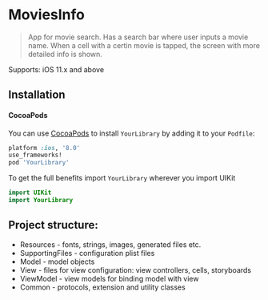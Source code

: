 # MoviesInfo
> App for movie search. Has a search bar where user inputs a movie name.
> When a cell with a certin movie is tapped, the screen with more detailed info is shown.

Supports: iOS 11.x and above

## Installation

#### CocoaPods
You can use [CocoaPods](http://cocoapods.org/) to install `YourLibrary` by adding it to your `Podfile`:

```ruby
platform :ios, '8.0'
use_frameworks!
pod 'YourLibrary'
```

To get the full benefits import `YourLibrary` wherever you import UIKit

``` swift
import UIKit
import YourLibrary
```

## Project structure:

* Resources - fonts, strings, images, generated files etc.
* SupportingFiles - configuration plist files
* Model - model objects
* View - files for view configuration: view controllers, cells, storyboards
* ViewModel - view models for binding model with view
* Common - protocols, extension and utility classes
